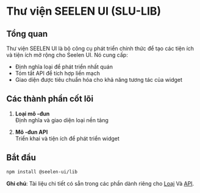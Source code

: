 # **Thư viện SEELEN UI (SLU-LIB)**

## Tổng quan

Thư viện SEELEN UI là bộ công cụ phát triển chính thức để tạo các tiện ích và
tiện ích mở rộng cho Seelen UI. Nó cung cấp:

- Định nghĩa loại để phát triển nhất quán
- Tóm tắt API để tích hợp liền mạch
- Giao diện được tiêu chuẩn hóa cho khả năng tương tác của widget

## Các thành phần cốt lõi

1. **Loại mô -đun**\
   Định nghĩa và giao diện loại nền tảng

2. **Mô -đun API**\
   Triển khai và tiện ích để phát triển widget

## Bắt đầu

```bash
npm install @seelen-ui/lib
```

**Ghi chú**: Tài liệu chi tiết có sẵn trong các phần dành riêng cho
[Loại](./library-types) Và [API](./library-api).
